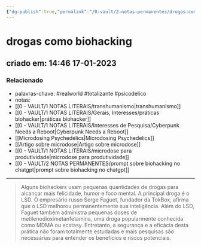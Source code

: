 ```yaml
---
{"dg-publish":true,"permalink":"/0-vault/2-notas-permanentes/drogas-como-biohacking/","tags":["permanente","realworld","totalizante","psicodelico"],"dgHomeLink":true,"dgShowLocalGraph":true,"dgShowFileTree":true,"dgEnableSearch":true}
---
```


# drogas como biohacking
## criado em: 14:46 17-01-2023

### Relacionado
- palavras-chave: #realworld #totalizante #psicodelico 
- notas: 
- [[0 - VAULT/1 NOTAS LITERAIS/transhumanismo\|transhumanismo]]
- [[0 - VAULT/1 NOTAS LITERAIS/Gerais, Interesses/práticas biohacker\|práticas biohacker]]
- [[0 - VAULT/1 NOTAS LITERAIS/Interesses de Pesquisa/Cyberpunk Needs a Reboot\|Cyberpunk Needs a Reboot]]
- [[Microdosing Psychedelics\|Microdosing Psychedelics]]
- [[Artigo sobre microdose\|Artigo sobre microdose]]
- [[0 - VAULT/1 NOTAS LITERAIS/microdose para produtividade\|microdose para produtividade]]
- [[0 - VAULT/2 NOTAS PERMANENTES/prompt sobre biohacking no chatgpt\|prompt sobre biohacking no chatgpt]]
---
>Alguns biohackers usam pequenas quantidades de drogas para alcançar mais felicidade, humor e foco mental. A principal droga é o LSD. O empresário russo Serge Faguet, fundador da TokBox, afirma que o LSD melhorou permanentemente sua inteligência. Além do LSD, Faguet também administra pequenas doses de metilenodioximetanfetamina, uma droga popularmente conhecida como MDMA ou ecstasy. Entretanto, a segurança e a eficácia desta prática não foram totalmente estudadas e mais pesquisas são necessárias para entender os benefícios e riscos potenciais.